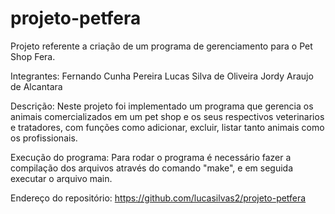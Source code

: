 # projeto-petfera
Projeto referente a criação de um programa de gerenciamento para o Pet Shop Fera.

Integrantes:
Fernando Cunha Pereira
Lucas Silva de Oliveira
Jordy Araujo de Alcantara

Descrição:
Neste projeto foi implementado um programa que gerencia os animais comercializados 
em um pet shop e os seus respectivos veterinarios e tratadores, com funções como adicionar,
excluir, listar tanto animais como os profissionais.

Execução do programa:
Para rodar o programa é necessário fazer a compilação dos arquivos através do comando "make",
e em seguida executar o arquivo main.

Endereço do repositório:
https://github.com/lucasilvas2/projeto-petfera
